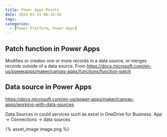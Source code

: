 ```yaml
---
title: Power Apps Points
date: 2024-01-31 06:18:58
tags:
categories:
  - [Power Platform, Power Apps]
---
```




## Patch function in Power Apps

Modifies or creates one or more records in a data source, or merges records outside of a data source.
From <https://docs.microsoft.com/en-us/powerapps/maker/canvas-apps/functions/function-patch> 


## Data source in Power Apps
https://docs.microsoft.com/en-us/power-apps/maker/canvas-apps/working-with-data-sources

Data Sources in could services such as excel in OneDrive for Business.
App -> Connections -> data sources

{% asset_image image.png %}